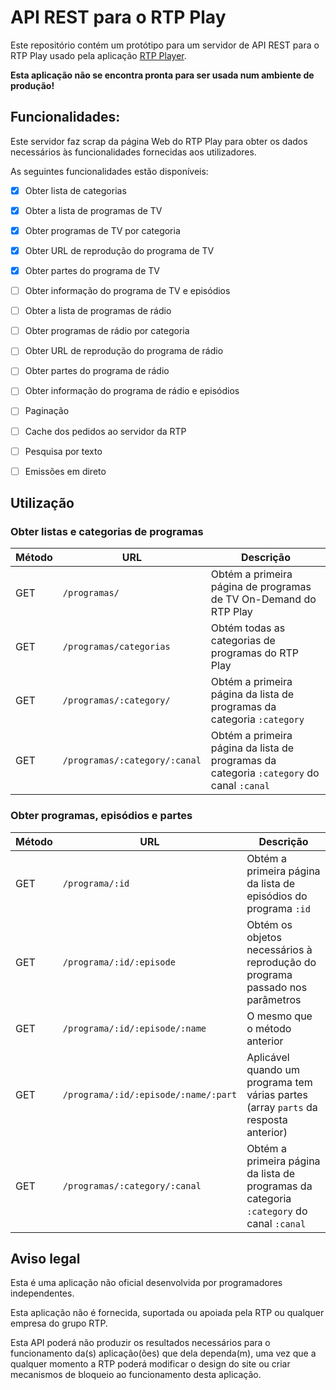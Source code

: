 # API REST para o RTP Play

Este repositório contém um protótipo para um servidor de API REST para o RTP Play usado pela aplicação [RTP Player](https://github.com/dmpasilva/player-rtp).

**Esta aplicação não se encontra pronta para ser usada num ambiente de produção!**

## Funcionalidades:

Este servidor faz scrap da página Web do RTP Play para obter os dados necessários às funcionalidades fornecidas aos utilizadores.

As seguintes funcionalidades estão disponíveis:

- [x] Obter lista de categorias
- [x] Obter a lista de programas de TV
- [x] Obter programas de TV por categoria
- [x] Obter URL de reprodução do programa de TV
- [x] Obter partes do programa de TV
- [ ] Obter informação do programa de TV e episódios
- [ ] Obter a lista de programas de rádio
- [ ] Obter programas de rádio por categoria
- [ ] Obter URL de reprodução do programa de rádio
- [ ] Obter partes do programa de rádio
- [ ] Obter informação do programa de rádio e episódios
- [ ] Paginação
- [ ] Cache dos pedidos ao servidor da RTP
- [ ] Pesquisa por texto
- [ ] Emissões em direto


## Utilização

### Obter listas e categorias de programas

| Método | URL | Descrição |
|---|---|---|
| GET | `/programas/` | Obtém a primeira página de programas de TV On-Demand do RTP Play  |
| GET | `/programas/categorias` | Obtém todas as categorias de programas do RTP Play  |
| GET | `/programas/:category/` | Obtém a primeira página da lista de programas da categoria `:category`  |
| GET | `/programas/:category/:canal` | Obtém a primeira página da lista de programas da categoria `:category` do canal `:canal` |

### Obter programas, episódios e partes

| Método | URL | Descrição |
|---|---|---|
| GET | `/programa/:id` | Obtém a primeira página da lista de episódios do programa `:id`  |
| GET | `/programa/:id/:episode` | Obtém os objetos necessários à reprodução do programa passado nos parâmetros   |
| GET | `/programa/:id/:episode/:name` | O mesmo que o método anterior |
| GET | `/programa/:id/:episode/:name/:part` | Aplicável quando um programa tem várias partes (array `parts` da resposta anterior) |
| GET | `/programas/:category/:canal` | Obtém a primeira página da lista de programas da categoria `:category` do canal `:canal` |


## Aviso legal

Esta é uma aplicação não oficial desenvolvida por programadores independentes. 

Esta aplicação não é fornecida, suportada ou apoiada pela RTP ou qualquer empresa do grupo RTP.

Esta API poderá não produzir os resultados necessários para o funcionamento da(s) aplicação(ões) que dela dependa(m), uma vez que a qualquer momento a RTP poderá modificar o design do site ou criar mecanismos de bloqueio ao funcionamento desta aplicação.
